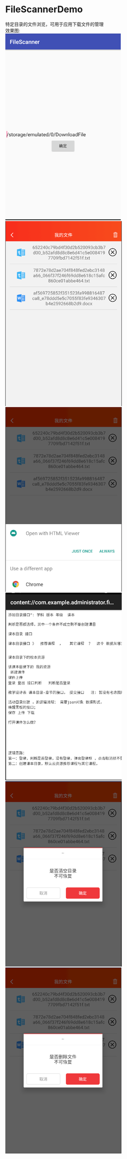# FileScannerDemo
特定目录的文件浏览，可用于应用下载文件的管理</br>
效果图:</br>
![image](https://github.com/TankSao/FileScannerDemo/blob/master/image/img1.png)</br>
![image](https://github.com/TankSao/FileScannerDemo/blob/master/image/img2.png)</br>
![image](https://github.com/TankSao/FileScannerDemo/blob/master/image/img3.png)</br>
![image](https://github.com/TankSao/FileScannerDemo/blob/master/image/img4.png)</br>
![image](https://github.com/TankSao/FileScannerDemo/blob/master/image/img5.png)</br>
![image](https://github.com/TankSao/FileScannerDemo/blob/master/image/img6.png)</br>
